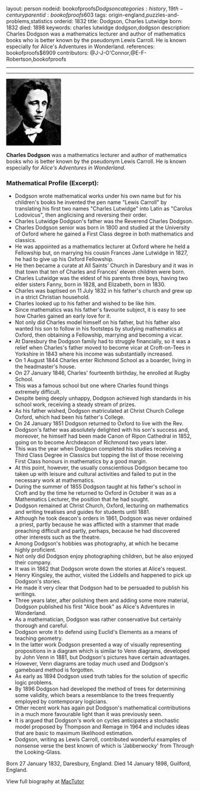 layout: person
nodeid: bookofproofs$Dodgson
categories: history,19th-century
parentid: bookofproofs$603
tags: origin-england,puzzles-and-problems,statistics
orderid: 1832
title: Dodgson, Charles Lutwidge
born: 1832
died: 1898
keywords: charles lutwidge dodgson,dodgson
description: Charles Dodgson was a mathematics lecturer and author of mathematics books who is better known by the pseudonym Lewis Carroll. He is known especially for Alice's Adventures in Wonderland.
references: bookofproofs$6909
contributors: @J-J-O'Connor,@E-F-Robertson,bookofproofs

---



---

![Dodgson.jpg](https://github.com/bookofproofs/bookofproofs.github.io/blob/main/_sources/_assets/images/portraits/Dodgson.jpg?raw=true)

**Charles Dodgson** was a mathematics lecturer and author of mathematics books who is better known by the pseudonym Lewis Carroll. He is known especially for _Alice's Adventures in Wonderland_.

### Mathematical Profile (Excerpt):
* Dodgson wrote mathematical works under his own name but for his children's books he invented the pen name "Lewis Carroll" by translating his first two names "Charles Lutwidge" into Latin as "Carolus Lodovicus", then anglicising and reversing their order.
* Charles Lutwidge Dodgson's father was the Reverend Charles Dodgson.
* Charles Dodgson senior was born in 1800 and studied at the University of Oxford where he gained a First Class degree in both mathematics and classics.
* He was appointed as a mathematics lecturer at Oxford where he held a Fellowship but, on marrying his cousin Frances Jane Lutwidge in 1827, he had to give up his Oxford Fellowship.
* He then became a curate at All Saints' Church in Daresbury and it was in that town that ten of Charles and Frances' eleven children were born.
* Charles Lutwidge was the eldest of his parents three boys, having two elder sisters Fanny, born in 1828, and Elizabeth, born in 1830.
* Charles was baptised on 11 July 1832 in his father's church and grew up in a strict Christian household.
* Charles looked up to his father and wished to be like him.
* Since mathematics was his father's favourite subject, it is easy to see how Charles gained an early love for it.
* Not only did Charles model himself on his father, but his father also wanted his son to follow in his footsteps by studying mathematics at Oxford, then obtaining a Fellowship, marrying and becoming a vicar.
* At Daresbury the Dodgson family had to struggle financially, so it was a relief when Charles's father moved to become vicar at Croft-on-Tees in Yorkshire in 1843 where his income was substantially increased.
* On 1 August 1844 Charles enter Richmond School as a boarder, living in the headmaster's house.
* On 27 January 1846, Charles' fourteenth birthday, he enrolled at Rugby School.
* This was a famous school but one where Charles found things extremely difficult.
* Despite being deeply unhappy, Dodgson achieved high standards in his school work, receiving a steady stream of prizes.
* As his father wished, Dodgson matriculated at Christ Church College Oxford, which had been his father's College.
* On 24 January 1851 Dodgson returned to Oxford to live with the Rev.
* Dodgson's father was absolutely delighted with his son's success and, moreover, he himself had been made Canon of Ripon Cathedral in 1852, going on to become Archdeacon of Richmond two years later.
* This was the year when Dodgson completed his studies receiving a Third Class Degree in Classics but topping the list of those receiving First Class honours in mathematics by a good margin.
* At this point, however, the usually conscientious Dodgson became too taken up with leisure and cultural activities and failed to put in the necessary work at mathematics.
* During the summer of 1855 Dodgson taught at his father's school in Croft and by the time he returned to Oxford in October it was as a Mathematics Lecturer, the position that he had sought.
* Dodgson remained at Christ Church, Oxford, lecturing on mathematics and writing treatises and guides for students until 1881.
* Although he took deacon's orders in 1861, Dodgson was never ordained a priest, partly because he was afflicted with a stammer that made preaching difficult and partly, perhaps, because he had discovered other interests such as the theatre.
* Among Dodgson's hobbies was photography, at which he became highly proficient.
* Not only did Dodgson enjoy photographing children, but he also enjoyed their company.
* It was in 1862 that Dodgson wrote down the stories at Alice's request.
* Henry Kingsley, the author, visited the Liddells and happened to pick up Dodgson's stories.
* He made it very clear that Dodgson had to be persuaded to publish his writings.
* Three years later, after polishing them and adding some more material, Dodgson published his first "Alice book" as Alice's Adventures in Wonderland.
* As a mathematician, Dodgson was rather conservative but certainly thorough and careful.
* Dodgson wrote it to defend using Euclid's Elements as a means of teaching geometry.
* In the latter work Dodgson presented a way of visually representing propositions in a diagram which is similar to Venn diagrams, developed by John Venn in 1881, but Dodgson's pictures have certain advantages.
* However, Venn diagrams are today much used and Dodgson's gameboard method is forgotten.
* As early as 1894 Dodgson used truth tables for the solution of specific logic problems.
* By 1896 Dodgson had developed the method of trees for determining some validity, which bears a resemblance to the trees frequently employed by contemporary logicians.
* Other recent work has again put Dodgson's mathematical contributions in a much more favourable light than it was previously seen.
* It is argued that Dodgson's work on cycles anticipates a stochastic model proposed by Thompson and Remage in 1964 and includes ideas that are basic to maximum likelihood estimation.
* Dodgson, writing as Lewis Carroll, contributed wonderful examples of nonsense verse the best known of which is 'Jabberwocky' from Through the Looking-Glass.

Born 27 January 1832, Daresbury, England. Died 14 January 1898, Guilford, England.

View full biography at [MacTutor](https://mathshistory.st-andrews.ac.uk/Biographies/Dodgson/)
